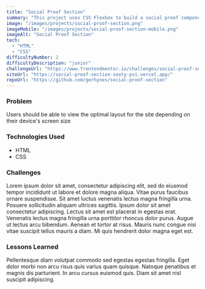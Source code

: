 ```yaml
---
title: "Social Proof Section"
summary: "This project uses CSS Flexbox to build a social proof component."
image: "/images/projects/social-proof-section.png"
imageMobile: "/images/projects/social-proof-section-mobile.png"
imageAlt: "Social Proof Section"
tech:
  - "HTML"
  - "CSS"
difficultyNumber: 2
difficultyDescription: "junior"
challengeUrl: "https://www.frontendmentor.io/challenges/social-proof-section-6e0qTv_bA"
siteUrl: "https://social-proof-section-sooty-psi.vercel.app/"
repoUrl: "https://github.com/gerhynes/social-proof-section"
---
```


### Problem

Users should be able to view the optimal layout for the site depending on their device's screen size

### Technologies Used

- HTML
- CSS

### Challenges

Lorem ipsum dolor sit amet, consectetur adipiscing elit, sed do eiusmod tempor incididunt ut labore et dolore magna aliqua. Vitae purus faucibus ornare suspendisse. Sit amet luctus venenatis lectus magna fringilla urna. Posuere sollicitudin aliquam ultrices sagittis. Ipsum dolor sit amet consectetur adipiscing. Lectus sit amet est placerat in egestas erat. Venenatis lectus magna fringilla urna porttitor rhoncus dolor purus. Augue ut lectus arcu bibendum. Aenean et tortor at risus. Mauris nunc congue nisi vitae suscipit tellus mauris a diam. Mi quis hendrerit dolor magna eget est.

### Lessons Learned

Pellentesque diam volutpat commodo sed egestas egestas fringilla. Eget dolor morbi non arcu risus quis varius quam quisque. Natoque penatibus et magnis dis parturient. In arcu cursus euismod quis. Diam sit amet nisl suscipit adipiscing.
